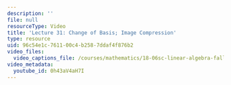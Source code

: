 ```yaml
---
description: ''
file: null
resourceType: Video
title: 'Lecture 31: Change of Basis; Image Compression'
type: resource
uid: 96c54e1c-7611-00c4-b258-7ddaf4f876b2
video_files:
  video_captions_file: /courses/mathematics/18-06sc-linear-algebra-fall-2011/positive-definite-matrices-and-applications/change-of-basis-image-compression/lecture-31-change-of-basis-image-compression/0h43aV4aH7I.vtt
video_metadata:
  youtube_id: 0h43aV4aH7I
---
```

